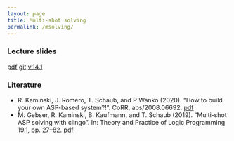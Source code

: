 ```yaml
---
layout: page
title: Multi-shot solving
permalink: /msolving/
---
```

### Lecture slides

  [pdf](https://github.com/potassco-asp-course/course/releases/download/v1.14.1/msolving.pdf)
  [git](https://github.com/potassco-asp-course/msolving)
  [v.14.1](https://github.com/potassco-asp-course/course/releases/tag/v1.14.1)

### Literature

  * R. Kaminski, J. Romero, T. Schaub, and P Wanko (2020).
	“How to build your own ASP-based system?!”.
	CoRR, abs/2008.06692.
	[pdf](https://arxiv.org/abs/2008.06692)
  * M. Gebser, R. Kaminski, B. Kaufmann, and T. Schaub (2019).
	“Multi-shot ASP solving with clingo”.
	In: Theory and Practice of Logic Programming 19.1, pp. 27–82.
	[pdf](https://www.cs.uni-potsdam.de/wv/publications/DBLP_journals/tplp/GebserKKS19.pdf)
